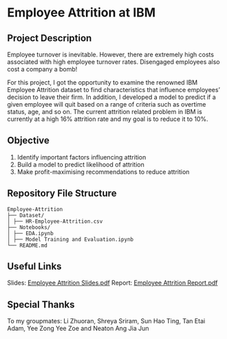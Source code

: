 # Employee Attrition at IBM

## Project Description
Employee turnover is inevitable. However, there are
extremely high costs associated with high employee
turnover rates. Disengaged employees also cost a
company a bomb!

For this project, I got the opportunity to examine the renowned IBM Employee Attrition dataset to find characteristics that influence employees’ decision to leave their firm. In addition, I developed a model to predict if a given employee will quit based on a range of criteria such as overtime status, age, and so on. The current attrition related problem in IBM is currently at a high 16% attrition rate and my goal is to reduce it to 10%.

## Objective
1. Identify important factors influencing attrition
2. Build a model to
predict likelihood
of attrition
3. Make
profit-maximising
recommendations
to reduce attrition

## Repository File Structure

```
Employee-Attrition
├── Dataset/
│ ├── HR-Employee-Attrition.csv
├── Notebooks/
│ ├── EDA.ipynb
│ ├── Model Training and Evaluation.ipynb
└── README.md
```

## Useful Links
Slides: [Employee Attrition Slides.pdf](https://github.com/charlenechanmy/Employee-Attrition/files/12503610/EMPLOYEE.ATTRITION.pdf)
Report: [Employee Attrition Report.pdf](https://github.com/charlenechanmy/Employee-Attrition/files/12503613/Group.14.Report.pdf)

## Special Thanks
To my groupmates: Li Zhuoran, Shreya Sriram, Sun Hao Ting, Tan Etai Adam, Yee Zong Yee Zoe and Neaton Ang Jia Jun

